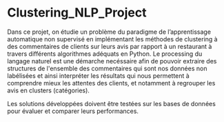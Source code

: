 # Clustering_NLP_Project
Dans ce projet, on étudie un problème du paradigme de l’apprentissage automatique non supervisé en implémentant les méthodes de clustering à des commentaires de clients sur leurs avis par rapport à un restaurant à travers différents algorithmes adéquats en Python. Le processing du langage naturel est une démarche necéssaire afin de pouvoir extraire des structures de l'ensemble des commentaires qui sont nos données non labélisées et ainsi interpréter les résultats qui nous permettent à comprendre mieux les attentes des clients, et notamment à regrouper les avis en clusters (catégories).

Les solutions développées doivent être testées sur les bases de données pour évaluer et comparer leurs performances.
